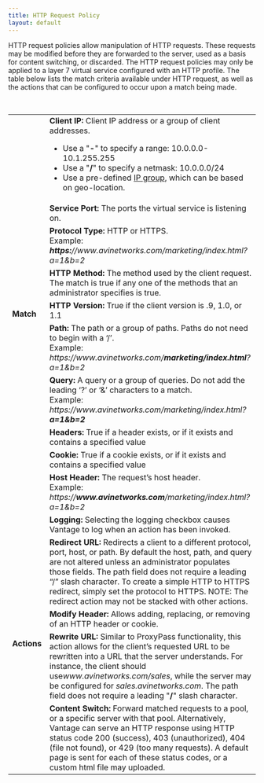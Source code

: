```yaml
---
title: HTTP Request Policy
layout: default
---
```

HTTP request policies allow manipulation of HTTP requests. These requests may be modified before they are forwarded to the server, used as a basis for content switching, or discarded. The HTTP request policies may only be applied to a layer 7 virtual service configured with an HTTP profile. The table below lists the match criteria available under HTTP request, as well as the actions that can be configured to occur upon a match being made.

 

<table class=" table table-bordered table-hover">  
<tbody>                
<tr>   
<td rowspan="10"><strong>Match</strong></td>
<td><b>Client IP:</b><span class="Apple-converted-space"> </span>Client IP address or a group of client addresses.<p></p> 
<ul> 
 <li>Use a "<b>-</b>" to specify a range: 10.0.0.0-10.1.255.255</li> 
 <li>Use a "<b>/</b>" to specify a netmask: 10.0.0.0/24</li> 
 <li>Use a pre-defined <a href="/templates-groups-ip-group/">IP group</a>, which can be based on geo-location.</li> 
</ul></td>
</tr>
<tr>  
<td><b>Service Port:</b><span class="Apple-converted-space"> </span>The ports the virtual service is listening on.</td>
</tr>
<tr>  
<td><b>Protocol Type:</b><span class="Apple-converted-space"> </span>HTTP or HTTPS.<br> Example:<span class="Apple-converted-space"> </span><i><b>https:</b>//www.avinetworks.com/marketing/index.html?a=1&amp;b=2</i></td>
</tr>
<tr>  
<td><b>HTTP Method:</b><span class="Apple-converted-space"> </span>The method used by the client request. The match is true if any one of the methods that an administrator specifies is true.</td>
</tr>
<tr>  
<td><b>HTTP Version:</b><span class="Apple-converted-space"> </span>True if the client version is .9, 1.0, or 1.1</td>
</tr>
<tr>  
<td><b>Path:</b><span class="Apple-converted-space"> </span>The path or a group of paths. Paths do not need to begin with a ‘/’.<br> Example:<span class="Apple-converted-space"> </span><i>https://www.avinetworks.com/<b>marketing/index.html</b>?a=1&amp;b=2</i></td>
</tr>
<tr>  
<td><b>Query:</b><span class="Apple-converted-space"> </span>A query or a group of queries. Do not add the leading ‘?’ or ‘&amp;’ characters to a match.<br> Example:<span class="Apple-converted-space"> </span><i>https://www.avinetworks.com/marketing/index.html?<b>a=1&amp;b=2</b></i></td>
</tr>
<tr>  
<td><b>Headers:</b><span class="Apple-converted-space"> </span>True if a header exists, or if it exists and contains a specified value</td>
</tr>
<tr>  
<td><b>Cookie:</b><span class="Apple-converted-space"> </span>True if a cookie exists, or if it exists and contains a specified value</td>
</tr>
<tr>  
<td><b>Host Header:</b><span class="Apple-converted-space"> </span>The request’s host header.<br> Example:<span class="Apple-converted-space"> </span><i>https://<b>www.avinetworks.com</b>/marketing/index.html?a=1&amp;b=2</i></td>
</tr>
<tr>   
<td rowspan="5"><strong>Actions</strong></td>
<td><b>Logging:</b><span class="Apple-converted-space"> </span>Selecting the logging checkbox causes Vantage to log when an action has been invoked.</td>
</tr>
<tr>  
<td><b>Redirect URL:</b><span class="Apple-converted-space"> </span>Redirects a client to a different protocol, port, host, or path. By default the host, path, and query are not altered unless an administrator populates those fields. The path field does not require a leading “/” slash character. To create a simple HTTP to HTTPS redirect, simply set the protocol to HTTPS. NOTE: The redirect action may not be stacked with other actions.</td>
</tr>
<tr>  
<td><b>Modify Header:</b><span class="Apple-converted-space"> </span>Allows adding, replacing, or removing of an HTTP header or cookie.</td>
</tr>
<tr>  
<td><b>Rewrite URL:</b><span class="Apple-converted-space"> </span>Similar to ProxyPass functionality, this action allows for the client’s requested URL to be rewritten into a URL that the server understands. For instance, the client should use<i>www.avinetworks.com/sales</i>, while the server may be configured for<span class="Apple-converted-space"> </span><i>sales.avinetworks.com</i>. The path field does not require a leading "<b>/</b>" slash character.</td>
</tr>
<tr>  
<td><b>Content Switch:</b><span class="Apple-converted-space"> </span>Forward matched requests to a pool, or a specific server with that pool. Alternatively, Vantage can serve an HTTP response using HTTP status code 200 (success), 403 (unauthorized), 404 (file not found), or 429 (too many requests). A default page is sent for each of these status codes, or a custom html file may uploaded.</td>
</tr>
</tbody>
</table> 

 

